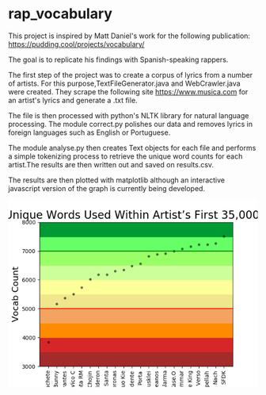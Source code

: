 # rap_vocabulary
This project is inspired by Matt Daniel's work for the following publication:
https://pudding.cool/projects/vocabulary/

The goal is to replicate his findings with Spanish-speaking rappers. 

The first step of the project was to create a corpus of lyrics from a number of artists. For this purpose,TextFileGenerator.java	and WebCrawler.java were created. They scrape the following site https://www.musica.com for an artist's lyrics and generate a .txt file. 

The file is then processed with python's NLTK library for natural language processing. The module correct.py polishes our data and removes lyrics in foreign languages such as English or Portuguese.

The module analyse.py then creates Text objects for each file and performs a simple tokenizing process to retrieve the unique word counts for each artist.The results are then written out and saved on results.csv.

The results are then plotted with matplotlib although an interactive javascript version of the graph is currently being developed. 

![Alt text](/results.png)
